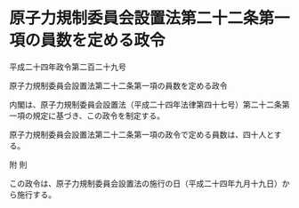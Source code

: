 # 原子力規制委員会設置法第二十二条第一項の員数を定める政令

平成二十四年政令第二百二十九号

原子力規制委員会設置法第二十二条第一項の員数を定める政令

内閣は、原子力規制委員会設置法（平成二十四年法律第四十七号）第二十二条第一項の規定に基づき、この政令を制定する。

原子力規制委員会設置法第二十二条第一項の政令で定める員数は、四十人とする。

附 則

この政令は、原子力規制委員会設置法の施行の日（平成二十四年九月十九日）から施行する。
